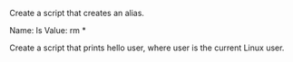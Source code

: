Create a script that creates an alias.

Name: ls
Value: rm *

Create a script that prints hello user, where user is the current Linux user.
